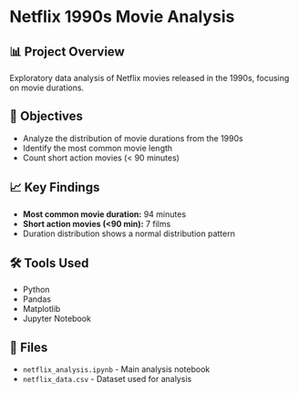 # Netflix 1990s Movie Analysis

## 📊 Project Overview
Exploratory data analysis of Netflix movies released in the 1990s, focusing on movie durations.

## 🎯 Objectives
- Analyze the distribution of movie durations from the 1990s
- Identify the most common movie length
- Count short action movies (< 90 minutes)

## 📈 Key Findings
- **Most common movie duration:** 94 minutes
- **Short action movies (<90 min):** 7 films
- Duration distribution shows a normal distribution pattern

## 🛠 Tools Used
- Python
- Pandas
- Matplotlib
- Jupyter Notebook

## 📁 Files
- `netflix_analysis.ipynb` - Main analysis notebook
- `netflix_data.csv` - Dataset used for analysis
